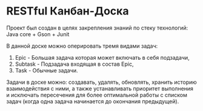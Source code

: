 # RESTful Канбан-Доска

Проект был создан в целях закрепления знаний по стеку технологий: Java core + Gson + Junit

В данной доске можно оперировать тремя видами задач:

  1) Epic - Большая задача которая может включать в себя подзадачи,
  2) Subtask - Подзадача входящая в состав Epic,
  3) Task - Обычные задачи.

Задачи в доске можно: создавать, удалять, обновлять, хранить историю взаимодействия с ними, а также устанавливать приоритет выполнения и исключать пересечения для более оптимальной работы с списком задач (когда одна задача начинается до окончания предыдущей).

